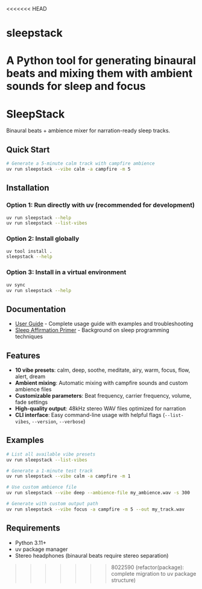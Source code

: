 <<<<<<< HEAD
# sleepstack
A Python tool for generating binaural beats and mixing them with ambient sounds for sleep and focus
=======
# SleepStack

Binaural beats + ambience mixer for narration-ready sleep tracks.

## Quick Start

```bash
# Generate a 5-minute calm track with campfire ambience
uv run sleepstack --vibe calm -a campfire -m 5
```

## Installation

### Option 1: Run directly with uv (recommended for development)
```bash
uv run sleepstack --help
uv run sleepstack --list-vibes
```

### Option 2: Install globally
```bash
uv tool install .
sleepstack --help
```

### Option 3: Install in a virtual environment
```bash
uv sync
uv run sleepstack --help
```

## Documentation

- [User Guide](_docs/user-guide.md) - Complete usage guide with examples and troubleshooting
- [Sleep Affirmation Primer](_docs/sleep-affirmation-primer.md) - Background on sleep programming techniques

## Features

- **10 vibe presets**: calm, deep, soothe, meditate, airy, warm, focus, flow, alert, dream
- **Ambient mixing**: Automatic mixing with campfire sounds and custom ambience files
- **Customizable parameters**: Beat frequency, carrier frequency, volume, fade settings
- **High-quality output**: 48kHz stereo WAV files optimized for narration
- **CLI interface**: Easy command-line usage with helpful flags (`--list-vibes`, `--version`, `--verbose`)

## Examples

```bash
# List all available vibe presets
uv run sleepstack --list-vibes

# Generate a 1-minute test track
uv run sleepstack --vibe calm -a campfire -m 1

# Use custom ambience file
uv run sleepstack --vibe deep --ambience-file my_ambience.wav -s 300

# Generate with custom output path
uv run sleepstack --vibe focus -a campfire -m 5 --out my_track.wav
```

## Requirements

- Python 3.11+
- uv package manager
- Stereo headphones (binaural beats require stereo separation)
>>>>>>> 8022590 (refactor(package): complete migration to uv package structure)

